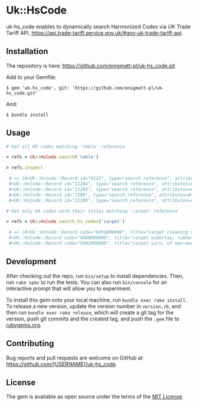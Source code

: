 # Uk::HsCode

uk-hs_code enables to dynamically search Harmonized Codes via UK Trade Tariff API, https://api.trade-tariff.service.gov.uk/#gov-uk-trade-tariff-api.

## Installation

The repository is here: https://github.com/enigmatt-pl/uk-hs_code.git

Add to your Gemfile:

    $ gem 'uk-hs_code', git: 'https://github.com/enigmatt-pl/uk-hs_code.git'

And:

    $ bundle install


## Usage

```ruby
# Get all HS codes matching 'table' reference

> refs = Uk::HsCode.search('table')

> refs.inspect

 # => [#<Uk::HsCode::Record id="6133", type="search_reference", attributes=#<Uk::HsCode::Record title="table, billiard and bagatelle", referenced_id="9504", referenced_class="Heading", goods_nomenclature_item_id="9504000000", productline_suffix="80", goods_nomenclature_sid=54540>>,
 #<Uk::HsCode::Record id="11204", type="search_reference", attributes=#<Uk::HsCode::Record title="table cloths, knitted or crocheted", referenced_id="6302", referenced_class="Heading", goods_nomenclature_item_id="6302000000", productline_suffix="80", goods_nomenclature_sid=43645>>,
 #<Uk::HsCode::Record id="11205", type="search_reference", attributes=#<Uk::HsCode::Record title="tablecloths, knitted or crocheted", referenced_id="6302", referenced_class="Heading", goods_nomenclature_item_id="6302000000", productline_suffix="80", goods_nomenclature_sid=43645>>,
 #<Uk::HsCode::Record id="7289", type="search_reference", attributes=#<Uk::HsCode::Record title="tablecloths, of paper", referenced_id="4818300000-80", referenced_class="Commodity", goods_nomenclature_item_id="4818300000", productline_suffix="80", goods_nomenclature_sid=40686>>,
 #<Uk::HsCode::Record id="11206", type="search_reference", attributes=#<Uk::HsCode::Record title="table cloths, other than knitted or crocheted", referenced_id="6302510000-10", referenced_class="Subheading", goods_nomenclature_item_id="6302510000", productline_suffix="10", goods_nomenclature_sid=43679>>

# Get only HS codes with their titles matching 'carpet' reference

> refs = Uk::HsCode.search_hs_codes('carpet')

 # => [#<Uk::HsCode::Record code="8451808000", title="carpet cleaning machines liquid injection">,
 #<Uk::HsCode::Record code="4008000000", title="carpet underlay, rubber">,
 #<Uk::HsCode::Record code="5402000000", title="carpet yarn, of man-made filaments">]

```

## Development

After checking out the repo, run `bin/setup` to install dependencies. Then, run `rake spec` to run the tests. You can also run `bin/console` for an interactive prompt that will allow you to experiment.

To install this gem onto your local machine, run `bundle exec rake install`. To release a new version, update the version number in `version.rb`, and then run `bundle exec rake release`, which will create a git tag for the version, push git commits and the created tag, and push the `.gem` file to [rubygems.org](https://rubygems.org).

## Contributing

Bug reports and pull requests are welcome on GitHub at https://github.com/[USERNAME]/uk-hs_code.

## License

The gem is available as open source under the terms of the [MIT License](https://opensource.org/licenses/MIT).

